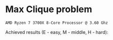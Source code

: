 # Max Clique problem
```
AMD Ryzen 7 3700X 8-Core Processor @ 3.60 Ghz
```

Achieved results (E - easy, M - middle, H - hard):







